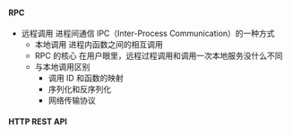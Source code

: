 #### RPC
- 远程调用 进程间通信 IPC（Inter-Process Communication）的一种方式
    - 本地调用 进程内函数之间的相互调用
    - RPC 的核心 在用户眼里，远程过程调用和调用一次本地服务没什么不同
    - 与本地调用区别
        - 调用 ID 和函数的映射
        - 序列化和反序列化
        - 网络传输协议

#### HTTP REST API